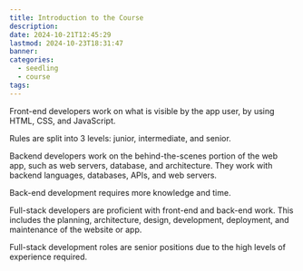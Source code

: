 ```yaml
---
title: Introduction to the Course
description: 
date: 2024-10-21T12:45:29
lastmod: 2024-10-23T18:31:47
banner: 
categories:
  - seedling
  - course
tags: 
---
```

Front-end developers work on what is visible by the app user, by using HTML, CSS, and JavaScript.  
  
Rules are split into 3 levels: junior, intermediate, and senior.  
  
Backend developers work on the behind-the-scenes portion of the web app, such as web servers, database, and architecture. They work with backend languages, databases, APIs, and web servers.  
  
Back-end development requires more knowledge and time.  
  
Full-stack developers are proficient with front-end and back-end work. This includes the planning, architecture, design, development, deployment, and maintenance of the website or app.  
  
Full-stack development roles are senior positions due to the high levels of experience required.  
